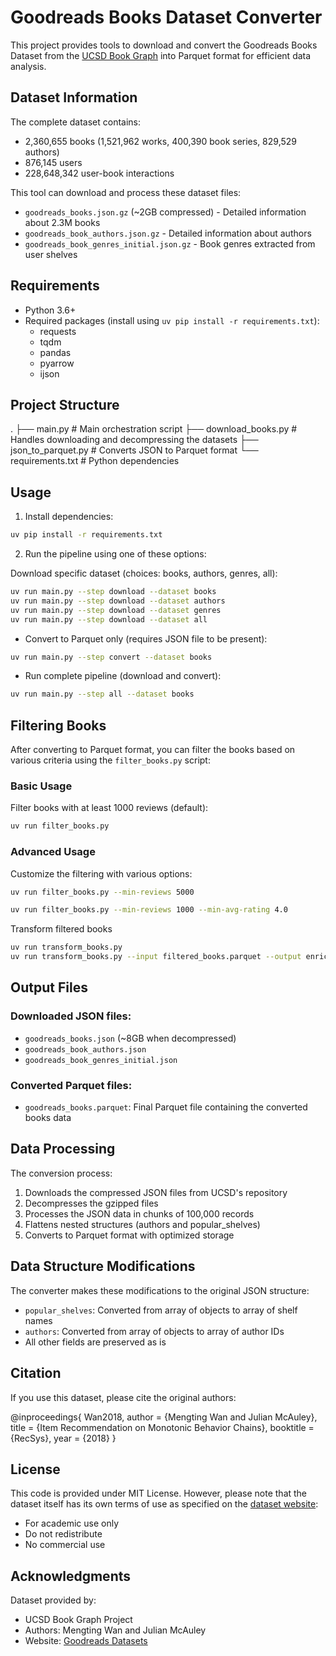 # Goodreads Books Dataset Converter

This project provides tools to download and convert the Goodreads Books Dataset from the [UCSD Book Graph](https://mengtingwan.github.io/data/goodreads.html#datasets) into Parquet format for efficient data analysis.

## Dataset Information

The complete dataset contains:
- 2,360,655 books (1,521,962 works, 400,390 book series, 829,529 authors)
- 876,145 users
- 228,648,342 user-book interactions

This tool can download and process these dataset files:
- `goodreads_books.json.gz` (~2GB compressed) - Detailed information about 2.3M books
- `goodreads_book_authors.json.gz` - Detailed information about authors
- `goodreads_book_genres_initial.json.gz` - Book genres extracted from user shelves

## Requirements

- Python 3.6+
- Required packages (install using `uv pip install -r requirements.txt`):
  - requests
  - tqdm
  - pandas
  - pyarrow
  - ijson

## Project Structure

.
├── main.py # Main orchestration script
├── download_books.py # Handles downloading and decompressing the datasets
├── json_to_parquet.py # Converts JSON to Parquet format
└── requirements.txt # Python dependencies


## Usage

1. Install dependencies:
```bash
uv pip install -r requirements.txt
```

2. Run the pipeline using one of these options:

Download specific dataset (choices: books, authors, genres, all):
  
```bash
uv run main.py --step download --dataset books
uv run main.py --step download --dataset authors
uv run main.py --step download --dataset genres
uv run main.py --step download --dataset all
```

- Convert to Parquet only (requires JSON file to be present):
```bash
uv run main.py --step convert --dataset books
```


- Run complete pipeline (download and convert):
```bash
uv run main.py --step all --dataset books
```

## Filtering Books

After converting to Parquet format, you can filter the books based on various criteria using the `filter_books.py` script:

### Basic Usage

Filter books with at least 1000 reviews (default):
```bash
uv run filter_books.py
```

### Advanced Usage

Customize the filtering with various options:
```bash
uv run filter_books.py --min-reviews 5000
```

```bash
uv run filter_books.py --min-reviews 1000 --min-avg-rating 4.0
```

Transform filtered books
```bash
uv run transform_books.py
uv run transform_books.py --input filtered_books.parquet --output enriched_books.parquet
```

## Output Files

### Downloaded JSON files:
- `goodreads_books.json` (~8GB when decompressed)
- `goodreads_book_authors.json`
- `goodreads_book_genres_initial.json`

### Converted Parquet files:
- `goodreads_books.parquet`: Final Parquet file containing the converted books data

## Data Processing

The conversion process:
1. Downloads the compressed JSON files from UCSD's repository
2. Decompresses the gzipped files
3. Processes the JSON data in chunks of 100,000 records
4. Flattens nested structures (authors and popular_shelves)
5. Converts to Parquet format with optimized storage

## Data Structure Modifications

The converter makes these modifications to the original JSON structure:
- `popular_shelves`: Converted from array of objects to array of shelf names
- `authors`: Converted from array of objects to array of author IDs
- All other fields are preserved as is

## Citation

If you use this dataset, please cite the original authors:

@inproceedings{
Wan2018,
author = {Mengting Wan and Julian McAuley},
title = {Item Recommendation on Monotonic Behavior Chains},
booktitle = {RecSys},
year = {2018}
}


## License

This code is provided under MIT License. However, please note that the dataset itself has its own terms of use as specified on the [dataset website](https://mengtingwan.github.io/data/goodreads.html#datasets):
- For academic use only
- Do not redistribute
- No commercial use

## Acknowledgments

Dataset provided by:
- UCSD Book Graph Project
- Authors: Mengting Wan and Julian McAuley
- Website: [Goodreads Datasets](https://mengtingwan.github.io/data/goodreads.html#datasets)
